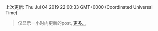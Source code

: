 
  
 上次更新: Thu Jul 04 2019 22:00:33 GMT+0000 (Coordinated Universal Time) 

 > 仅显示一小时内更新的post, [更多...](screenshots/)
  